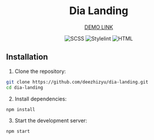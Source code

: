 <div align="center">
  <h1>Dia Landing</h1>
  
  <a href="https://<your_account>.github.io/<repo_name>/">DEMO LINK</a>

  <div>
    <img src="https://img.shields.io/badge/SCSS-CC6699?style=for-the-badge&logo=sass&logoColor=white" alt="SCSS">
    <img src="https://img.shields.io/badge/Stylelint-000?style=for-the-badge&logo=stylelint&logoColor=white" alt="Stylelint">
    <img src="https://img.shields.io/badge/HTML-E34F26?style=for-the-badge&logo=html5&logoColor=white" alt="HTML">
  </div>

</div>

## Installation

1. Clone the repository:

```sh
git clone https://github.com/deezhizyu/dia-landing.git
cd dia-landing
```

2. Install dependencies:

```sh
npm install
```

3. Start the development server:

```sh
npm start
```
